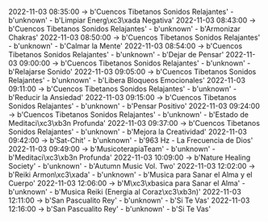 2022-11-03 08:35:00 -> b'Cuencos Tibetanos Sonidos Relajantes' - b'unknown' - b'Limpiar Energ\xc3\xada Negativa'
2022-11-03 08:43:00 -> b'Cuencos Tibetanos Sonidos Relajantes' - b'unknown' - b'Armonizar Chakras'
2022-11-03 08:50:00 -> b'Cuencos Tibetanos Sonidos Relajantes' - b'unknown' - b'Calmar la Mente'
2022-11-03 08:54:00 -> b'Cuencos Tibetanos Sonidos Relajantes' - b'unknown' - b'Dejar de Pensar'
2022-11-03 09:00:00 -> b'Cuencos Tibetanos Sonidos Relajantes' - b'unknown' - b'Relajarse Sonido'
2022-11-03 09:05:00 -> b'Cuencos Tibetanos Sonidos Relajantes' - b'unknown' - b'Libera Bloqueos Emocionales'
2022-11-03 09:11:00 -> b'Cuencos Tibetanos Sonidos Relajantes' - b'unknown' - b'Reducir la Ansiedad'
2022-11-03 09:15:00 -> b'Cuencos Tibetanos Sonidos Relajantes' - b'unknown' - b'Pensar Positivo'
2022-11-03 09:24:00 -> b'Cuencos Tibetanos Sonidos Relajantes' - b'unknown' - b'Estado de Meditaci\xc3\xb3n Profunda'
2022-11-03 09:37:00 -> b'Cuencos Tibetanos Sonidos Relajantes' - b'unknown' - b'Mejora la Creatividad'
2022-11-03 09:42:00 -> b'Sat-Chit' - b'unknown' - b'963 Hz - La Frecuencia de Dios'
2022-11-03 09:49:00 -> b'MusicoterapiaTeam' - b'unknown' - b'Meditaci\xc3\xb3n Profunda'
2022-11-03 10:09:00 -> b'Nature Healing Society' - b'unknown' - b'Autumn Music Vol. Two'
2022-11-03 12:02:00 -> b'Reiki Armon\xc3\xada' - b'unknown' - b'Musica para Sanar el Alma y el Cuerpo'
2022-11-03 12:06:00 -> b'M\xc3\xbasica para Sanar el Alma' - b'unknown' - b'Musica Reiki (Energia al Coraz\xc3\xb3n)'
2022-11-03 12:11:00 -> b'San Pascualito Rey' - b'unknown' - b'Si Te Vas'
2022-11-03 12:16:00 -> b'San Pascualito Rey' - b'unknown' - b'Si Te Vas'

